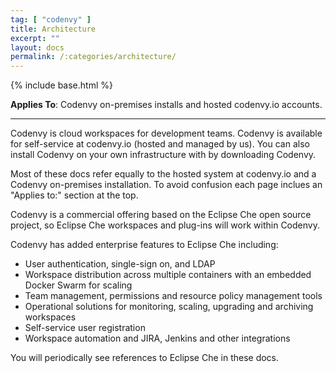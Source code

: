 ```yaml
---
tag: [ "codenvy" ]
title: Architecture
excerpt: ""
layout: docs
permalink: /:categories/architecture/
---
```

{% include base.html %}

**Applies To**: Codenvy on-premises installs and hosted codenvy.io accounts.

---

Codenvy is cloud workspaces for development teams. Codenvy is available for self-service at codenvy.io (hosted and managed by us). You can also install Codenvy on your own infrastructure with by downloading Codenvy.

Most of these docs refer equally to the hosted system at codenvy.io and a Codenvy on-premises installation. To avoid confusion each page inclues an "Applies to:" section at the top.

Codenvy is a commercial offering based on the Eclipse Che open source project, so Eclipse Che workspaces and plug-ins will work within Codenvy. 

Codenvy has added enterprise features to Eclipse Che including:

- User authentication, single-sign on, and LDAP
- Workspace distribution across multiple containers with an embedded Docker Swarm for scaling
- Team management, permissions and resource policy management tools
- Operational solutions for monitoring, scaling, upgrading and archiving workspaces
- Self-service user registration
- Workspace automation and JIRA, Jenkins and other integrations

You will periodically see references to Eclipse Che in these docs.
